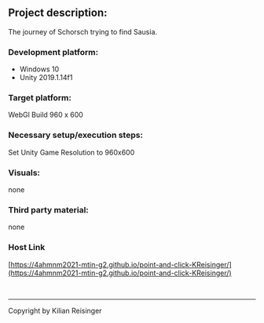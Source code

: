 
## Project description:
The journey of Schorsch trying to find Sausia.

### Development platform:
+ Windows 10
+ Unity 2019.1.14f1

### Target platform:
WebGl Build 960 x 600

### Necessary setup/execution steps:
Set Unity Game Resolution to 960x600


### Visuals:
none

### Third party material:
none

### Host Link
[https://4ahmnm2021-mtin-g2.github.io/point-and-click-KReisinger/](https://4ahmnm2021-mtin-g2.github.io/point-and-click-KReisinger/)


&nbsp;

---
Copyright by Kilian Reisinger
